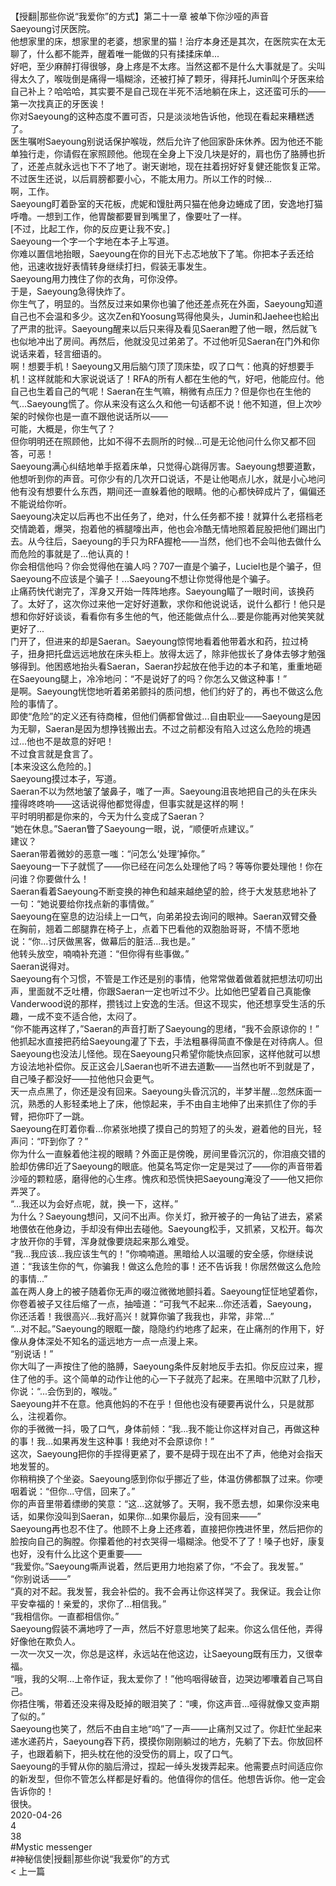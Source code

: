 <br/>【授翻|那些你说“我爱你”的方式】第二十一章 被单下你沙哑的声音<br/>Saeyoung讨厌医院。<br/>他想家里的床，想家里的老婆，想家里的猫！治疗本身还是其次，在医院实在太无聊了，什么都不能弄，醒着唯一能做的只有揉揉床单...<br/>好吧，至少麻醉打得很够，身上疼是不太疼。当然这都不是什么大事就是了。尖叫得太久了，喉咙倒是痛得一塌糊涂，还被打掉了颗牙，得拜托Jumin叫个牙医来给自己补上？哈哈哈，其实要不是自己现在半死不活地躺在床上，这还蛮可乐的——第一次找真正的牙医诶！<br/>你对Saeyoung的这种态度不置可否，只是淡淡地告诉他，他现在看起来糟糕透了。<br/>医生嘱咐Saeyoung别说话保护喉咙，然后允许了他回家卧床休养。因为他还不能单独行走，你请假在家照顾他。他现在全身上下没几块是好的，肩也伤了胳膊也折了，还差点就永远也下不了地了。谢天谢地，现在拄着拐好好复健还能恢复正常。不过医生还说，以后肩膀都要小心，不能太用力。所以工作的时候...<br/>啊，工作。<br/>Saeyoung盯着卧室的天花板，虎妮和馒肚两只猫在他身边蜷成了团，安逸地打猫呼噜。一想到工作，他胃酸都要冒到嘴里了，像要吐了一样。<br/>[不过，比起工作，你的反应更让我不安。]<br/>Saeyoung一个字一个字地在本子上写道。<br/>你难以置信地抬眼，Saeyoung在你的目光下忐忑地放下了笔。你把本子丢还给他，迅速收拢好表情转身继续打扫，假装无事发生。<br/>Saeyoung用力拽住了你的衣角，可你没停。<br/>于是，Saeyoung急得快炸了。<br/>你生气了，明显的。当然反过来如果你也骗了他还差点死在外面，Saeyoung知道自己也不会温和多少。这次Zen和Yoosung骂得他臭头，Jumin和Jaehee也給出了严肃的批评。Saeyoung醒来以后只来得及看见Saeran瞪了他一眼，然后就飞也似地冲出了房间。再然后，他就没见过弟弟了。不过他听见Saeran在门外和你说话来着，轻言细语的。<br/>啊！想要手机！Saeyoung又用后脑勺顶了顶床垫，叹了口气：他真的好想要手机！这样就能和大家说说话了！RFA的所有人都在生他的气，好吧，他能应付。他自己也生着自己的气呢！Saeran在生气嘛，稍微有点压力？但是你也在生他的气...Saeyoung慌了。你从来没有这么久和他一句话都不说！他不知道，但上次吵架的时候你也是一直不跟他说话所以——<br/>可能，大概是，你生气了？<br/>但你明明还在照顾他，比如不得不去厕所的时候...可是无论他问什么你又都不回答，可恶！<br/>Saeyoung满心纠结地单手抠着床单，只觉得心跳得厉害。Saeyoung想要道歉，他想听到你的声音。可你少有的几次开口说话，不是让他喝点儿水，就是小心地问他有没有想要什么东西，期间还一直躲着他的眼睛。他的心都快碎成片了，偏偏还不能说给你听。<br/>Saeyoung决定以后再也不出任务了，绝对，什么任务都不接！就算什么老搭档老交情跪着，爆哭，抱着他的裤腿嚎出声，他也会冷酷无情地照着屁股把他们踢出门去。从今往后，Saeyoung的手只为RFA握枪——当然，他们也不会叫他去做什么而危险的事就是了...他认真的！<br/>你会相信他吗？你会觉得他在骗人吗？707一直是个骗子，Luciel也是个骗子，但Saeyoung不应该是个骗子！...Saeyoung不想让你觉得他是个骗子。<br/>止痛药快代谢完了，浑身又开始一阵阵地疼。Saeyoung瞄了一眼时间，该换药了。太好了，这次你过来他一定好好道歉，求你和他说说话，说什么都行！他只是想和你好好谈谈，看看你有多生他的气，他还能做点什么...要是你能再对他笑笑就更好了...<br/>门开了，但进来的却是Saeran。Saeyoung惊愕地看着他带着水和药，拉过椅子，扭身把托盘远远地放在床头柜上。放得太远了，除非他拔长了身体去够才勉强够得到。他困惑地抬头看Saeran，Saeran抄起放在他手边的本子和笔，重重地砸在Saeyoung腿上，冷冷地问：“不是说好了的吗？你怎么又做这种事！”<br/>是啊。Saeyoung恍惚地听着弟弟颤抖的质问想，他们约好了的，再也不做这么危险的事情了。<br/>即使“危险”的定义还有待商榷，但他们俩都曾做过...自由职业——Saeyoung是因为无聊，Saeran是因为想挣钱搬出去。不过之前都没有陷入过这么危险的境遇过...他也不是故意的好吧！<br/>不过食言就是食言了。<br/>[本来没这么危险的。]<br/>Saeyoung摸过本子，写道。<br/>Saeran不以为然地皱了皱鼻子，嗤了一声。Saeyoung沮丧地把自己的头在床头撞得咚咚响——这话说得他都觉得虚，但事实就是这样的啊！<br/>平时明明都是你来的，今天为什么变成了Saeran？<br/>“她在休息。”Saeran瞥了Saeyoung一眼，说，“顺便听点建议。”<br/>建议？<br/>Saeran带着微妙的恶意一嗤：“问怎么‘处理’掉你。”<br/>Saeyoung一下子就慌了——你已经在问怎么处理他了吗？等等你要处理他！你在问谁？你要做什么！<br/>Saeran看着Saeyoung不断变换的神色和越来越绝望的脸，终于大发慈悲地补了一句：“她说要给你找点新的事情做。”<br/>Saeyoung在窒息的边沿续上一口气，向弟弟投去询问的眼神。Saeran双臂交叠在胸前，翘着二郎腿靠在椅子上，点着下巴看他的双胞胎哥哥，不情不愿地说：“你...讨厌做黑客，做幕后的脏活...我也是。”<br/>他转头放空，喃喃补充道：“但你得有些事做。”<br/>Saeran说得对。<br/>Saeyoung有个习惯，不管是工作还是别的事情，他常常做着做着就把想法叨叨出声，里面就不乏吐槽，你跟Saeran一定也听过不少。比如他巴望着自己真能像Vanderwood说的那样，攒钱过上安逸的生活。但这不现实，他还想享受生活的乐趣，一成不变不适合他，太闷了。<br/>“你不能再这样了，”Saeran的声音打断了Saeyoung的思绪，“我不会原谅你的！”<br/>他抓起水直接把药给Saeyoung灌了下去，手法粗暴得简直不像是在对待病人。但Saeyoung也没法儿怪他。现在Saeyoung只希望你能快点回家，这样他就可以想方设法地补偿你。反正这会儿Saeran也听不进去道歉——当然也听不到就是了，自己嗓子都没好——拉他他只会更气。<br/>天一点点黑了，你还是没有回来。Saeyoung头昏沉沉的，半梦半醒...忽然床面一沉，熟悉的人影轻柔地上了床，他惊起来，手不由自主地伸了出来抓住了你的手臂，把你吓了一跳。<br/>Saeyoung在盯着你看...你紧张地摸了摸自己的剪短了的头发，避着他的目光，轻声问：“吓到你了？”<br/>你为什么一直躲着他注视的眼睛？外面正是傍晚，房间里昏沉沉的，你泪痕交错的脸却仿佛印近了Saeyoung的眼底。他莫名笃定你一定是哭过了——你的声音带着沙哑的颗粒感，磨得他的心生疼。愧疚和恐慌快把Saeyoung淹没了——他又把你弄哭了。<br/>“...我还以为会好点呢，就，换一下，这样。”<br/>为什么？Saeyoung想问，又问不出声。你关灯，掀开被子的一角钻了进去，紧紧地偎依在他身边，手却没有伸出去碰他。Saeyoung松手，又抓紧，又松开。每次才放开你的手臂，浑身就像要烧起来那么难受。<br/>“我...我应该...我应该生气的！”你喃喃道。黑暗给人以温暖的安全感，你继续说道：“我该生你的气，你骗我！做这么危险的事！还不告诉我！你居然做这么危险的事情...”<br/>盖在两人身上的被子随着你无声的啜泣微微地颤抖着。Saeyoung怔怔地望着你，你卷着被子又往后缩了一点，抽噎道：“可我气不起来...你还活着，Saeyoung，你还活着！我很高兴...我好高兴！就算你骗了我我也，非常，非常...”<br/>“...对不起。”Saeyoung的眼眶一酸，隐隐约约地疼了起来，在止痛剂的作用下，好像从身体深处不知名的遥远地方一点一点漫上来。<br/>“别说话！”<br/>你大叫了一声按住了他的胳膊，Saeyoung条件反射地反手去扣。你反应过来，握住了他的手。这个简单的动作让他的心一下子就亮了起来。在黑暗中沉默了几秒，你说：“...会伤到的，喉咙。”<br/>Saeyoung并不在意。他真他妈的不在乎！但他也没有硬要再说什么，只是就那么，注视着你。<br/>你的手微微一抖，吸了口气，身体前倾：“我...我不能让你这样对自己，再做这种的事！我...如果再发生这种事！我绝对不会原谅你！”<br/>这次，Saeyoung把你的手捏得更紧了，要不是碍于现在出不了声，他绝对会指天地发誓的。<br/>你稍稍换了个坐姿。Saeyoung感到你似乎挪近了些，体温仿佛都飘了过来。你哽咽着说：“但你...守信，回来了。”<br/>你的声音里带着缥缈的笑意：“这...这就够了。天啊，我不愿去想，如果你没来电话，如果你没叫到Saeran，如果你...如果你最后，没有回来——”<br/>Saeyoung再也忍不住了。他顾不上身上还疼着，直接把你拽进怀里，然后把你的脸按向自己的胸膛。你攥着他的衬衣哭得一塌糊涂。他受不了了！嗓子也好，康复也好，没有什么比这个更重要——<br/>“我爱你。”Saeyoung嘶声说着，然后更用力地抱紧了你，“不会了。我发誓。”<br/>“你别说话——”<br/>“真的对不起。我发誓，我会补偿的。我不会再让你这样哭了。我保证。我会让你平安幸福的！亲爱的，求你了...相信我。”<br/>“我相信你。一直都相信你。”<br/>Saeyoung假装不满地哼了一声，然后不好意思地笑了起来。你这么信任他，弄得好像他在欺负人。<br/>一次一次又一次，你总是这样，永远站在他这边，让Saeyoung既有压力，又很幸福。<br/>“哦，我的父啊...上帝作证，我太爱你了！”他呜咽得破音，边哭边嘟囔着自己骂自己。<br/>你捂住嘴，带着还没来得及眨掉的眼泪笑了：“噢，你这声音...哑得就像又变声期了似的。”<br/>Saeyoung也笑了，然后不由自主地“呜”了一声——止痛剂又过了。你赶忙坐起来递水递药片，Saeyoung吞下药，摸摸你刚刚躺过的地方，先躺了下去。你放回杯子，也跟着躺下，把头枕在他的没受伤的肩上，叹了口气。<br/>Saeyoung的手臂从你的脑后滑过，捏起一绰头发拨弄起来。他需要点时间适应你的新发型，但你不管怎么样都是好看的。他值得你的信任。他想告诉你。他一定会告诉你的！<br/>很快。<br/>2020-04-26<br/>4<br/>38<br/>#Mystic messenger<br/>#神秘信使|授翻|那些你说“我爱你”的方式<br/>< 上一篇<br/>